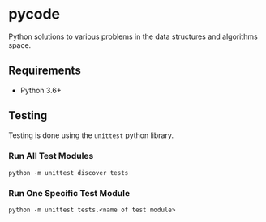 # pycode
Python solutions to various problems in the data structures and algorithms space.

## Requirements
- Python 3.6+

## Testing
Testing is done using the `unittest` python library.

### Run All Test Modules
`python -m unittest discover tests`

### Run One Specific Test Module
`python -m unittest tests.<name of test module>`

